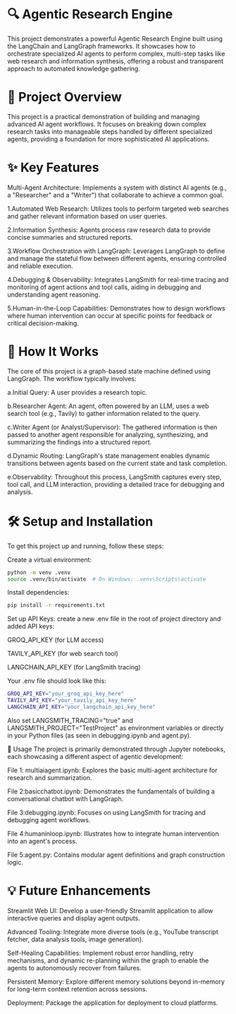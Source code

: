 # 🔍 Agentic Research Engine

This project demonstrates a powerful Agentic Research Engine built using the LangChain and LangGraph frameworks. It showcases how to orchestrate specialized AI agents to perform complex, multi-step tasks like web research and information synthesis, offering a robust and transparent approach to automated knowledge gathering.

# 🌟 Project Overview

This project is a practical demonstration of building and managing advanced AI agent workflows. It focuses on breaking down complex research tasks into manageable steps handled by different specialized agents, providing a foundation for more sophisticated AI applications.


# ✨ Key Features
Multi-Agent Architecture: Implements a system with distinct AI agents (e.g., a "Researcher" and a "Writer") that collaborate to achieve a common goal.

1.Automated Web Research: Utilizes tools to perform targeted web searches and gather relevant information based on user queries.

2.Information Synthesis: Agents process raw research data to provide concise summaries and structured reports.

3.Workflow Orchestration with LangGraph: Leverages LangGraph to define and manage the stateful flow between different agents, ensuring controlled and reliable execution.

4.Debugging & Observability: Integrates LangSmith for real-time tracing and monitoring of agent actions and tool calls, aiding in debugging and understanding agent reasoning.

5.Human-in-the-Loop Capabilities: Demonstrates how to design workflows where human intervention can occur at specific points for feedback or critical decision-making.

# 🧠 How It Works
The core of this project is a graph-based state machine defined using LangGraph. The workflow typically involves:

a.Initial Query: A user provides a research topic.

b.Researcher Agent: An agent, often powered by an LLM, uses a web search tool (e.g., Tavily) to gather information related to the query.

c.Writer Agent (or Analyst/Supervisor): The gathered information is then passed to another agent responsible for analyzing, synthesizing, and summarizing the findings into a structured report.

d.Dynamic Routing: LangGraph's state management enables dynamic transitions between agents based on the current state and task completion.

e.Observability: Throughout this process, LangSmith captures every step, tool call, and LLM interaction, providing a detailed trace for debugging and analysis.

# 🛠️ Setup and Installation
To get this project up and running, follow these steps:

Create a virtual environment:
```bash
python -m venv .venv
source .venv/bin/activate  # On Windows: .venv\Scripts\activate
```
Install dependencies:
```bash
pip install -r requirements.txt
```

Set up API Keys:
create a new .env file in the root of project directory and added  API keys: 

GROQ_API_KEY (for LLM access)

TAVILY_API_KEY (for web search tool)

LANGCHAIN_API_KEY (for LangSmith tracing)

Your .env file should look like this:
```bash
GROQ_API_KEY="your_groq_api_key_here"
TAVILY_API_KEY="your_tavily_api_key_here"
LANGCHAIN_API_KEY="your_langchain_api_key_here"
```

Also set LANGSMITH_TRACING="true" and LANGSMITH_PROJECT="TestProject" as environment variables or directly in your Python files (as seen in debugging.ipynb and agent.py).

🚀 Usage
The project is primarily demonstrated through Jupyter notebooks, each showcasing a different aspect of agentic development:

File 1: multiaiagent.ipynb: Explores the basic multi-agent architecture for research and summarization.

File 2:basicchatbot.ipynb: Demonstrates the fundamentals of building a conversational chatbot with LangGraph.

File 3:debugging.ipynb: Focuses on using LangSmith for tracing and debugging agent workflows.

File 4:humaninloop.ipynb: Illustrates how to integrate human intervention into an agent's process.

File 5:agent.py: Contains modular agent definitions and graph construction logic.



# 💡 Future Enhancements
Streamlit Web UI: Develop a user-friendly Streamlit application to allow interactive queries and display agent outputs.

Advanced Tooling: Integrate more diverse tools (e.g., YouTube transcript fetcher, data analysis tools, image generation).

Self-Healing Capabilities: Implement robust error handling, retry mechanisms, and dynamic re-planning within the graph to enable the agents to autonomously recover from failures.

Persistent Memory: Explore different memory solutions beyond in-memory for long-term context retention across sessions.

Deployment: Package the application for deployment to cloud platforms.


